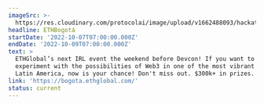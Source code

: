```yaml
---
imageSrc: >-
  https://res.cloudinary.com/protocolai/image/upload/v1662488093/hackathons/ethbogota_640x360_rmyqxq.png
headline: ETHBogotá
startDate: '2022-10-07T07:00:00.000Z'
endDate: '2022-10-09T07:00:00.000Z'
text: >
  ETHGlobal’s next IRL event the weekend before Devcon! If you want to
  experiment with the possibilities of Web3 in one of the most vibrant cities in
  Latin America, now is your chance! Don't miss out. $300k+ in prizes.
link: 'https://bogota.ethglobal.com/'
status: current
---
```


